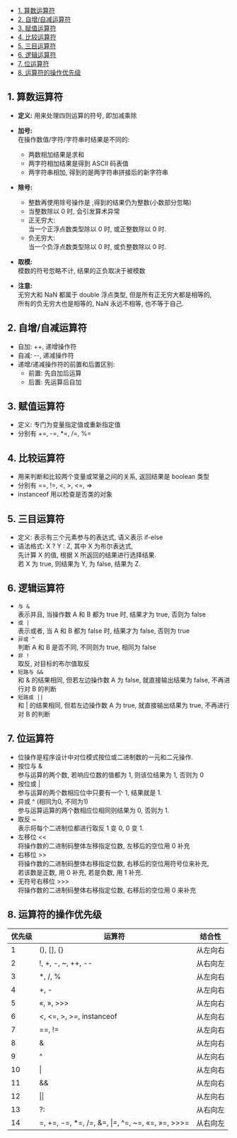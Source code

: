 <!-- TOC -->

- [1. 算数运算符](#1-算数运算符)
- [2. 自增/自减运算符](#2-自增自减运算符)
- [3. 赋值运算符](#3-赋值运算符)
- [4. 比较运算符](#4-比较运算符)
- [5. 三目运算符](#5-三目运算符)
- [6. 逻辑运算符](#6-逻辑运算符)
- [7. 位运算符](#7-位运算符)
- [8. 运算符的操作优先级](#8-运算符的操作优先级)

<!-- /TOC -->

## 1. 算数运算符
- **定义:** 用来处理四则运算的符号, 即加减乘除  
- **加号:**   
  在操作数值/字符/字符串时结果是不同的:    
  - 两数相加结果是求和  
  - 两字符相加结果是得到 ASCII 码表值    
  - 两字符串相加, 得到的是两字符串拼接后的新字符串  
  
- **除号:**  
  - 整数再使用除号操作是 ,得到的结果仍为整数(小数部分忽略)  
  - 当整数除以 0 时, 会引发算术异常  
  - 正无穷大:  
    当一个正浮点数类型除以 0 时, 或正整数除以 0 时.
  - 负无穷大:  
    当一个负浮点数类型除以 0 时, 或负整数除以 0 时.

- **取模:**  
  模数的符号忽略不计, 结果的正负取决于被模数

- **注意:**  
  无穷大和 NaN 都属于 double 浮点类型, 但是所有正无穷大都是相等的,  
  所有的负无穷大也是相等的, NaN 永远不相等, 也不等于自己.

## 2. 自增/自减运算符
- 自加: ++, 递增操作符
- 自减: --, 递减操作符
- 递增/递减操作符的前置和后置区别:  
  - 前置: 先自加后运算
  - 后置: 先运算后自加

## 3. 赋值运算符
- 定义: 专门为变量指定值或重新指定值
- 分别有 +=, -=, *=, /=, %=

## 4. 比较运算符
- 用来判断和比较两个变量或常量之间的关系, 返回结果是 boolean 类型  
- 分别有 ==, !=, <, >, <=, =>
- instanceof 用以检查是否类的对象

## 5. 三目运算符
- 定义: 表示有三个元素参与的表达式, 语义表示 if-else
- 语法格式: X ? Y : Z, 其中 X 为布尔表达式,  
  先计算 X 的值, 根据 X 所返回的结果进行选择结果.  
  若 X 为 true, 则结果为 Y, 为 false, 结果为 Z.

## 6. 逻辑运算符
- `与 &`  
  表示并且, 当操作数 A 和 B 都为 true 时, 结果才为 true, 否则为 false  
- `或 |`  
  表示或者, 当 A 和 B 都为 false 时, 结果才为 false,
  否则为 true
- `异或 ^`  
  判断 A 和 B 是否不同, 不同则为 true, 相同为 false
- `非 !`   
  取反, 对目标的布尔值取反
- `短路与 &&`   
  和 & 的结果相同, 但若左边操作数 A 为 false, 就直接输出结果为 false, 不再进行对 B 的判断
- `短路或 ||`   
  和 | 的结果相同, 但若左边操作数 A 为 true, 就直接输出结果为 true, 不再进行对 B 的判断

## 7. 位运算符
- 位操作是程序设计中对位模式按位或二进制数的一元和二元操作.
- 按位与 &   
  参与运算的两个数, 若响应位数的值都为 1, 则该位结果为 1, 否则为 0
- 按位或 |   
  参与运算的两个数相应位中只要有一个 1, 结果就是 1.
- 异或 ^ (相同为0, 不同为1)   
  参与运算运算的两个数相应位相同则结果为 0, 否则为 1.
- 取反 ~   
  表示将每个二进制位都进行取反 1 变 0, 0 变 1.
- 左移位 <<    
  将操作数的二进制码整体左移指定位数, 左移后的空位用 0 补充  
- 右移位 >>        
  将操作数的二进制码整体右移指定位数, 右移后的空位用符号位来补充,   
  若该数是正数, 用 0 补充, 若是负数, 用 1 补充.  
- 无符号右移位 >>>        
  将操作数的二进制码整体右移指定位数, 右移后的空位用 0 来补充

## 8. 运算符的操作优先级
优先级 | 运算符 | 结合性
  -| -| -|
1	|(), [], {}	|从左向右
2	|!, +, -, ~, ++, -- |从右向左
3	|*, /, % |从左向右
4	|+, -|从左向右
5	|«, », >>>	|从左向右
6	|<, <=, >, >=, instanceof	|从左向右
7	|==, !=	|从左向右
8	|& |从左向右
9	|^ |从左向右
10 |\| |从左向右
11 |&& |从左向右
12 |\|\| |从左向右
13 |?: |从右向左
14 |=, +=, -=, *=, /=, &=, \|=, ^=, ~=, «=, »=, >>>= |从右向左
